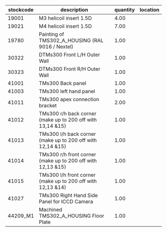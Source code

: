 |stockcode|description|quantity|location|
|---------|-----------|--------|--------|
|19001|M3 helicoil insert 1.5D|4.00||
|19021|M4 helicoil insert 1.5D|7.00||
|19780|Painting of TMS302_A_HOUSING (RAL 9016 / Nextel)|1.00||
|30322|DTMs300 Front L/H Outer Wall|1.00||
|30323|DTMs300 Front R/H Outer Wall|1.00||
|41001|TMs300 Back panel|1.00||
|41003|TMs300 left hand panel|1.00||
|41011|TMs300 apex connection bracket|2.00||
|41012|TMs300 r/h back corner (make up to 200 off with 13,14 &15)|1.00||
|41013|TMs300 l/h back corner (make up to 200 off with 12,14 &15)|1.00||
|41014|TMs300 r/h front corner (make up to 200 off with 12,13 &15)|1.00||
|41015|TMs300 l/h front corner (make up to 200 off with 12,13 &14)|1.00||
|41027|TMs300 Right Hand Side Panel for ICCD Camera|1.00||
|44209_M1|Machined TMS302_A_HOUSING Floor Plate|1.00||
